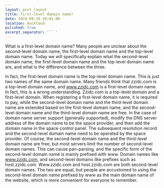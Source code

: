 ```yaml
---
layout: post_layout
title: First-level domain name?
date: 2019-09-10 20:01:00
location: Auckland
pulished: true
excerpt_separator: '```'
---
```


What is a first-level domain name? Many people are unclear about the second-level domain name, the first-level domain name and the top-level domain name. Today we will specifically explain what the second-level domain name, the first-level domain name and the top-level domain name are, and what is the difference between the three.

In fact, the first-level domain name is the top-level domain name. This is just two names of the same domain name. Many friends think that zzidc.com is a top-level domain name, and www.zzidc.com is a first-level domain name. In fact, this is a wrong understanding. Zzidc.com is a top-level domain and a first-level domain. When registering a first-level domain name, it is required to pay, while the second-level domain name and the third-level domain name are extended based on the first-level domain name, and the second-level domain name and the third-level domain name are free. In the case of domain name server support (generally supported), modify the DNS server address of the domain name to be the space provider, and then add the domain name in the space control panel. The subsequent resolution record and the second-level domain name need to be operated by the space provider. Of course, the second-level domain name and the third-level domain name are free, but most servers limit the number of second-level domain names. This can cause pan-parsing, and the specific form of the second-level domain name is mainly prefixed with www. Domain names like www.zzidc.com, and second-level domains like prefixes such as host.zzidc.com. Www.zzidc.com and host.zzidc.com are both second-level domain names. The two are equal, but people are accustomed to using the second-level domain name prefixed by www as the main domain name of the website, which is more convenient for everyone to remember.